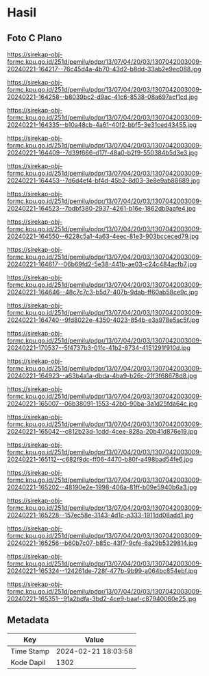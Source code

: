 # Hasil

## Foto C Plano

https://sirekap-obj-formc.kpu.go.id/251d/pemilu/pdpr/13/07/04/20/03/1307042003009-20240221-164217--76c45d4a-4b70-43d2-b8dd-33ab2e9ec088.jpg

https://sirekap-obj-formc.kpu.go.id/251d/pemilu/pdpr/13/07/04/20/03/1307042003009-20240221-164258--b8039bc2-d9ac-41c6-8538-08a697acf1cd.jpg

https://sirekap-obj-formc.kpu.go.id/251d/pemilu/pdpr/13/07/04/20/03/1307042003009-20240221-164335--b10a48cb-4a61-40f2-bbf5-3e31ced43455.jpg

https://sirekap-obj-formc.kpu.go.id/251d/pemilu/pdpr/13/07/04/20/03/1307042003009-20240221-164409--7d39f666-d17f-48a0-b2f9-550384b5d3e3.jpg

https://sirekap-obj-formc.kpu.go.id/251d/pemilu/pdpr/13/07/04/20/03/1307042003009-20240221-164453--7d6d4ef4-bf4d-45b2-8d03-3e8e9ab88689.jpg

https://sirekap-obj-formc.kpu.go.id/251d/pemilu/pdpr/13/07/04/20/03/1307042003009-20240221-164523--7bdbf380-2937-4261-b16e-1862db9aafe4.jpg

https://sirekap-obj-formc.kpu.go.id/251d/pemilu/pdpr/13/07/04/20/03/1307042003009-20240221-164550--6228c5a1-4a63-4eec-81e3-903bcceced79.jpg

https://sirekap-obj-formc.kpu.go.id/251d/pemilu/pdpr/13/07/04/20/03/1307042003009-20240221-164617--06b69fd2-5e38-441b-ae03-c24c484acfb7.jpg

https://sirekap-obj-formc.kpu.go.id/251d/pemilu/pdpr/13/07/04/20/03/1307042003009-20240221-164646--48c7c7c3-b5d7-407b-9dab-ff60ab58ce9c.jpg

https://sirekap-obj-formc.kpu.go.id/251d/pemilu/pdpr/13/07/04/20/03/1307042003009-20240221-164740--9fd8022e-4350-4023-854b-e3a978e5ac5f.jpg

https://sirekap-obj-formc.kpu.go.id/251d/pemilu/pdpr/13/07/04/20/03/1307042003009-20240221-170537--5f4737b3-01fc-41b2-8734-4151291f910d.jpg

https://sirekap-obj-formc.kpu.go.id/251d/pemilu/pdpr/13/07/04/20/03/1307042003009-20240221-164923--a63b4a1a-dbda-4ba9-b26c-21f3f68678d8.jpg

https://sirekap-obj-formc.kpu.go.id/251d/pemilu/pdpr/13/07/04/20/03/1307042003009-20240221-165007--06b38091-1553-42b0-90ba-3a1d25fda64c.jpg

https://sirekap-obj-formc.kpu.go.id/251d/pemilu/pdpr/13/07/04/20/03/1307042003009-20240221-165042--c812b23d-1cdd-4cee-828a-20b41d876e19.jpg

https://sirekap-obj-formc.kpu.go.id/251d/pemilu/pdpr/13/07/04/20/03/1307042003009-20240221-165112--c682f9dc-ff06-4470-b80f-a498bad54fe6.jpg

https://sirekap-obj-formc.kpu.go.id/251d/pemilu/pdpr/13/07/04/20/03/1307042003009-20240221-165202--48190e2e-1998-406a-81ff-b09e5940b6a3.jpg

https://sirekap-obj-formc.kpu.go.id/251d/pemilu/pdpr/13/07/04/20/03/1307042003009-20240221-165228--157ec58e-3143-4d1c-a333-1911dd08add1.jpg

https://sirekap-obj-formc.kpu.go.id/251d/pemilu/pdpr/13/07/04/20/03/1307042003009-20240221-165256--b60b7c07-b85c-43f7-9cfe-6a29b5329814.jpg

https://sirekap-obj-formc.kpu.go.id/251d/pemilu/pdpr/13/07/04/20/03/1307042003009-20240221-165324--124261de-728f-477b-9b99-a064bc854ebf.jpg

https://sirekap-obj-formc.kpu.go.id/251d/pemilu/pdpr/13/07/04/20/03/1307042003009-20240221-165351--91a2bdfa-3bd2-4ce9-baaf-c87940060e25.jpg


## Metadata

| Key        | Value               |
| ---------- | ------------------- |
| Time Stamp | 2024-02-21 18:03:58 |
| Kode Dapil | 1302                |




